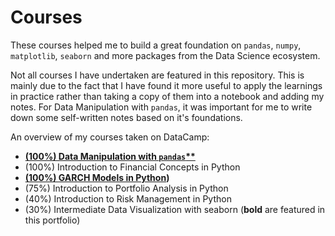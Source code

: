 # Courses
These courses helped me to build a great foundation on `pandas`, `numpy`, `matplotlib`, `seaborn` and more packages from the Data Science ecosystem. 

Not all courses I have undertaken are featured in this repository. This is mainly due to the fact that I have found it more useful to apply the learnings in practice rather than taking a copy of them into a notebook and adding my notes. For Data Manipulation with `pandas`, it was important for me to write down some self-written notes based on it's foundations. 

An overview of my courses taken on DataCamp:
* **[(100%) Data Manipulation with `pandas`**](datacamp--data-manipulation-with-pandas/README.md)**
* (100%) Introduction to Financial Concepts in Python
* **[(100%) GARCH Models in Python](datacamp--garch-models/README.md))**
* (75%) Introduction to Portfolio Analysis in Python
* (40%) Introduction to Risk Management in Python
* (30%) Intermediate Data Visualization with seaborn
(**bold** are featured in this portfolio)